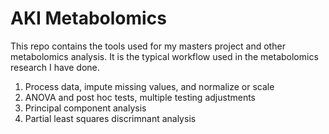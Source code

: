# AKI Metabolomics

This repo contains the tools used for my masters project and other metabolomics analysis. It is the typical workflow used in the metabolomics research I have done. 

1. Process data, impute missing values, and normalize or scale
2. ANOVA and post hoc tests, multiple testing adjustments
3. Principal component analysis
4. Partial least squares discrimnant analysis